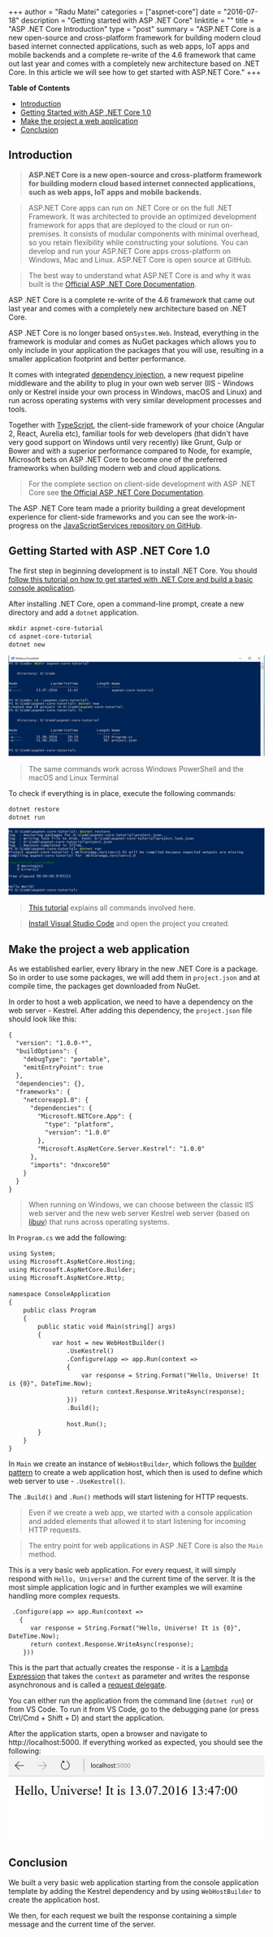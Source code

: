 +++
author = "Radu Matei"
categories = ["aspnet-core"]
date = "2016-07-18"
description = "Getting started with ASP .NET Core"
linktitle = ""
title = "ASP .NET Core Introduction"
type = "post"
summary = "ASP.NET Core is a new open-source and cross-platform framework for building modern cloud based internet connected applications, such as web apps, IoT apps and mobile backends and a complete re-write of the 4.6 framework that came out last year and comes with a completely new architecture based on .NET Core. In this article we will see how to get started with ASP.NET Core."
+++

**Table of Contents**

- [Introduction](#introduction)
- [Getting Started with ASP .NET Core 1.0](#getting-started-with-asp-net-core-10)
- [Make the project a web application](#make-the-project-a-web-application)
- [Conclusion](#conclusion)

Introduction
---------------

> **ASP.NET Core is a new open-source and cross-platform framework for building modern cloud based internet connected applications, such as web apps, IoT apps and mobile backends.** 

> ASP.NET Core apps can run on .NET Core or on the full .NET Framework. It was architected to provide an optimized development framework for apps that are deployed to the cloud or run on-premises. It consists of modular components with minimal overhead, so you retain flexibility while constructing your solutions. You can develop and run your ASP.NET Core apps cross-platform on Windows, Mac and Linux. ASP.NET Core is open source at GitHub.

> The best way to understand what ASP.NET Core is and why it was built is the [Official ASP .NET Core Documentation](https://docs.asp.net/en/latest/intro.html).

ASP .NET Core is a complete re-write of the 4.6 framework that came out last year and comes with a completely new architecture based on .NET Core.

ASP .NET Core is no longer based on`System.Web`. Instead, everything in the framework is modular and comes as NuGet packages which allows you to only include in your application the packages that you will use, resulting in a smaller application footprint and better performance.

It comes with integrated [dependency injection](https://docs.asp.net/en/latest/fundamentals/dependency-injection.html), a new request pipeline middleware and the ability to plug in your own web server (IIS - Windows only or Kestrel inside your own process in Windows, macOS and Linux) and run across operating systems with very similar development processes and tools.

Together with [TypeScript](https://www.typescriptlang.org/), the client-side framework of your choice (Angular 2, React, Aurelia etc), familiar tools for web developers (that didn't have very good support on Windows until very recently) like Grunt, Gulp or Bower and with a superior performance compared to Node, for example, Microsoft bets on ASP .NET Core to become one of the preferred frameworks when building modern web and cloud applications.

> For the complete section on client-side development with ASP .NET Core see [the Official ASP .NET Core Documentation](https://docs.asp.net/en/latest/client-side/index.html).

The ASP .NET Core team made a priority building a great development experience for client-side frameworks and you can see the work-in-progress on the [JavaScriptServices repository on GitHub](https://github.com/aspnet/JavaScriptServices/).

Getting Started with ASP .NET Core 1.0
-----------------------------------------------

The first step in beginning development is to install .NET Core. You should [follow this tutorial on how to get started with .NET Core and build a basic console application](https://github.com/radu-matei/blog-content/blob/master/articles/dot-net-core-getting-started.md).

After installing .NET Core, open a command-line prompt, create a new directory and add a `dotnet` application.

```
mkdir aspnet-core-tutorial
cd aspnet-core-tutorial
dotnet new
```

![](/img/article-photos/aspnet-core-getting-started/powershell-dotnet-new.JPG)

> The same commands work across Windows PowerShell and the macOS and Linux Terminal

To check if everything is in place, execute the following commands:

```
dotnet restore
dotnet run
```

![](/img/article-photos/aspnet-core-getting-started/powershell-dotnet-restore-run.JPG)

> [This tutorial](https://github.com/radu-matei/blog-content/blob/master/articles/dot-net-core-getting-started.md) explains all commands involved here.

> [Install Visual Studio Code](https://github.com/radu-matei/blog-content/blob/master/articles/dot-net-core-getting-started.md#installing-visual-studio-code) and open the project you created.

Make the project a web application
------------------------------------------

As we established earlier, every library in the new .NET Core is a package. So in order to use some packages, we will add them in `project.json` and at compile time, the packages get downloaded from NuGet.

In order to host a web application, we need to have a dependency on the web server - Kestrel. After adding this dependency, the `project.json` file should look like this:

```
{
  "version": "1.0.0-*",
  "buildOptions": {
    "debugType": "portable",
    "emitEntryPoint": true
  },
  "dependencies": {},
  "frameworks": {
    "netcoreapp1.0": {
      "dependencies": {
        "Microsoft.NETCore.App": {
          "type": "platform",
          "version": "1.0.0"
        },
        "Microsoft.AspNetCore.Server.Kestrel": "1.0.0"
      },
      "imports": "dnxcore50"
    }
  }
}
```

> When running on Windows, we can choose between the classic IIS web server and the new web server Kestrel web server (based on [libuv](https://github.com/libuv/libuv)) that runs across operating systems.

In `Program.cs` we add the following:

```
using System;
using Microsoft.AspNetCore.Hosting;
using Microsoft.AspNetCore.Builder;
using Microsoft.AspNetCore.Http;

namespace ConsoleApplication
{
    public class Program
    {
        public static void Main(string[] args)
        {
            var host = new WebHostBuilder()
                .UseKestrel()
                .Configure(app => app.Run(context => 
                {
                    var response = String.Format("Hello, Universe! It is {0}", DateTime.Now);
                    return context.Response.WriteAsync(response);
                }))
                .Build();

                host.Run();
        }
    }
}
```

In `Main` we create an instance of `WebHostBuilder`, which follows the [builder pattern](https://en.wikipedia.org/wiki/Builder_pattern) to create a web application host, which then is used to define which web server to use - `.UseKestrel()`.

The `.Build()` and `.Run()` methods will start listening for HTTP requests.

> Even if we create a web app, we started with a console application and added elements that allowed it to start listening for incoming HTTP requests.

> The entry point for web applications in ASP .NET Core is also the `Main` method.

This is a very basic web application. For every request, it will simply respond with `Hello, Universe!` and the current time of the server. It is the most simple application logic and in further examples we will examine handling more complex requests.

```
 .Configure(app => app.Run(context => 
   {
      var response = String.Format("Hello, Universe! It is {0}", DateTime.Now);
      return context.Response.WriteAsync(response);
    }))

```
This is the part that actually creates the response - it is a [Lambda Expression](https://msdn.microsoft.com/en-us/library/bb397687.aspx) that takes the `context` as parameter and writes the response asynchronous and is called a [request delegate](https://docs.asp.net/en/latest/fundamentals/middleware.html#what-is-middleware).


You can either run the application from the command line (`dotnet run`) or from VS Code.
To run it from VS Code, go to the debugging pane (or press Ctrl/Cmd + Shift + D) and start the application.

After the application starts, open a browser and navigate to http://localhost:5000.
If everything worked as expected, you should see the following:
![](/img/article-photos/aspnet-core-getting-started//aspnet-core-hello-universe-browser.JPG)


Conclusion
-------------

We built a very basic web application starting from the console application template by adding the Kestrel dependency and by using `WebHostBuilder` to create the application host.

We then, for each request we built the response containing a simple message and the current time of the server.
